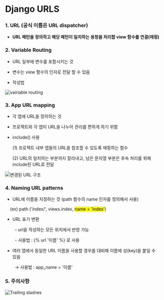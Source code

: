 # Django URLS

### 1. URL (공식 이름은 URL dispatcher)

- **URL 패턴을 정의하고 해당 패턴이 일치하는 용청을 처리할 view 함수를 연결(매핑)**

### 2. Variable Routing

- URL 일부에 변수를 포함시키는 것

- 변수는 view 함수의 인자로 전달 할 수 있음

- 작성법

![vairiable routing](https://github.com/JeongJonggil/TIL/assets/139416006/0cc8fa3d-c186-40a7-be98-d31d3123fed9)

### 3. App URL mapping

- 각 앱에 URL을 정의하는 것

- 프로젝트와 각 앱이 URL을 나누어 관리를 편하게 하기 위함

- include() 사용 
  
  (1) 프로젝트 내부 앱들의 URL을 참조할 수 있도록 매핑하는 함수
  
  (2) URL의 일치하는 부분까지 잘라내고, 남은 문자열 부분은 후속 처리를 위해 include된 URL로 전달

![변경된 URL 구조](https://github.com/JeongJonggil/TIL/assets/139416006/d6206454-46f7-4c78-98f9-545203a643c3)

### 4. Naming URL patterns

- URL에 이름을 지정하는 것 (path 함수의 name 인자를 정의해서 사용)

    (ex) path ('index/', views.index, <mark>name = 'index'</mark>)

- URL 표기 변환

        - url을 작성하는 모든 위치에서 반영 가능 

        - 사용법 :  {% url '이름' %} 로 사용

- 여러 앱에서 동일한 URL 이름을 사용할 경우를 대비해 이름에 성(key)을 붙일 수 있음

        → 사용법 :  app_name = '이름'

### 5. 주의사항

![Trailing slashes](https://github.com/JeongJonggil/TIL/assets/139416006/3e63dee2-d96c-4d08-be17-6926827acc61)
